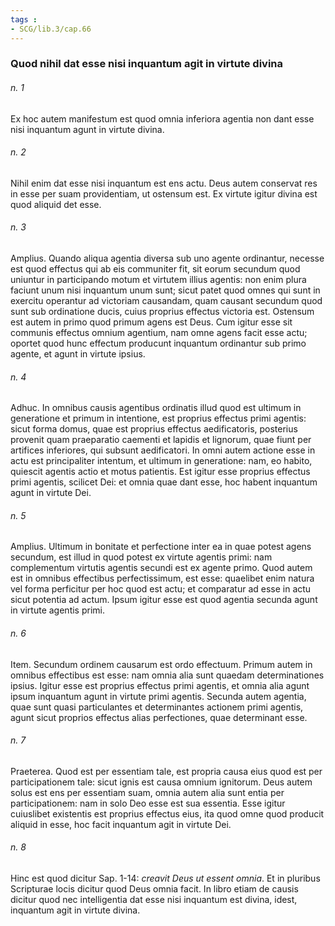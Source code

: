 ```yaml
---
tags : 
- SCG/lib.3/cap.66
---
```


### Quod nihil dat esse nisi inquantum agit in virtute divina

###### n. 1
Ex hoc autem manifestum est quod omnia inferiora agentia non dant esse nisi inquantum agunt in virtute divina.

###### n. 2
Nihil enim dat esse nisi inquantum est ens actu. Deus autem conservat res in esse per suam providentiam, ut ostensum est. Ex virtute igitur divina est quod aliquid det esse.

###### n. 3
Amplius. Quando aliqua agentia diversa sub uno agente ordinantur, necesse est quod effectus qui ab eis communiter fit, sit eorum secundum quod uniuntur in participando motum et virtutem illius agentis: non enim plura faciunt unum nisi inquantum unum sunt; sicut patet quod omnes qui sunt in exercitu operantur ad victoriam causandam, quam causant secundum quod sunt sub ordinatione ducis, cuius proprius effectus victoria est. Ostensum est autem in primo quod primum agens est Deus. Cum igitur esse sit communis effectus omnium agentium, nam omne agens facit esse actu; oportet quod hunc effectum producunt inquantum ordinantur sub primo agente, et agunt in virtute ipsius.

###### n. 4
Adhuc. In omnibus causis agentibus ordinatis illud quod est ultimum in generatione et primum in intentione, est proprius effectus primi agentis: sicut forma domus, quae est proprius effectus aedificatoris, posterius provenit quam praeparatio caementi et lapidis et lignorum, quae fiunt per artifices inferiores, qui subsunt aedificatori. In omni autem actione esse in actu est principaliter intentum, et ultimum in generatione: nam, eo habito, quiescit agentis actio et motus patientis. Est igitur esse proprius effectus primi agentis, scilicet Dei: et omnia quae dant esse, hoc habent inquantum agunt in virtute Dei.

###### n. 5
Amplius. Ultimum in bonitate et perfectione inter ea in quae potest agens secundum, est illud in quod potest ex virtute agentis primi: nam complementum virtutis agentis secundi est ex agente primo. Quod autem est in omnibus effectibus perfectissimum, est esse: quaelibet enim natura vel forma perficitur per hoc quod est actu; et comparatur ad esse in actu sicut potentia ad actum. Ipsum igitur esse est quod agentia secunda agunt in virtute agentis primi.

###### n. 6
Item. Secundum ordinem causarum est ordo effectuum. Primum autem in omnibus effectibus est esse: nam omnia alia sunt quaedam determinationes ipsius. Igitur esse est proprius effectus primi agentis, et omnia alia agunt ipsum inquantum agunt in virtute primi agentis. Secunda autem agentia, quae sunt quasi particulantes et determinantes actionem primi agentis, agunt sicut proprios effectus alias perfectiones, quae determinant esse.

###### n. 7
Praeterea. Quod est per essentiam tale, est propria causa eius quod est per participationem tale: sicut ignis est causa omnium ignitorum. Deus autem solus est ens per essentiam suam, omnia autem alia sunt entia per participationem: nam in solo Deo esse est sua essentia. Esse igitur cuiuslibet existentis est proprius effectus eius, ita quod omne quod producit aliquid in esse, hoc facit inquantum agit in virtute Dei.

###### n. 8
Hinc est quod dicitur Sap. 1-14: *creavit Deus ut essent omnia*. Et in pluribus Scripturae locis dicitur quod Deus omnia facit. In libro etiam de causis dicitur quod nec intelligentia dat esse nisi inquantum est divina, idest, inquantum agit in virtute divina.

